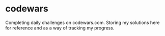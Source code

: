 # codewars
Completing daily challenges on codewars.com. Storing my solutions here for reference and as a way of tracking my progress.
